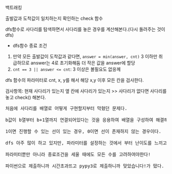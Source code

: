 백트래킹

출발값과 도착값이 일치하는지 확인하는 check 함수

dfs함수로 사다리를 탐색하면서 사다리를 놓은 경우를 계산해본다.(다시 돌려주는 것이 dfs)

- dfs함수 종료 조건
1. 만약 모든 출발값이 도착값과 같다면, `answer = min(answer, cnt)` 3 이하만 취급하므로 answer는 4로 초기화해둠 더 작은 값을 answer에 할당
2. `cnt == 3 || answer <= cnt`: 3 이상은 볼필요도 없응께

dfs 함수의 파라미터로 cnt, x, y를 해서 해당 x,y 이후 모든 칸을 검사한다.

검사항목: 현재 사다리가 있는지 옆 칸에 사다리가 있는지 >> 사다리가 없다면 사다리를 놓고 check() 해본다.

<pre>
처음에 사다리를 배열로 어떻게 구현할지부터 막혔던 문제다.

b값이 b열부터 b+1열까지 연결되어있다는 것을 응용하여 배열을 구성하여 해결해보았다.

1이면 진행할 수 있는 선이 있는 경우, 0이면 선이 존재하지 않는 경우이다.

dfs 아주 많이 하고 있지만, 파라미터를 설정하는 것에서 부터 난이도를 느끼고 있다. 열심히 해야겠다.

파라미터뿐만 아니라 종료조건을 세울 때에도 모든 수를 고려하여야한다!

파이썬으로 제출하니까 시간초과뜨고 pypy3로 제출하니까 맞았습니다!가 떴다. 그래서 알고리즘 다시 한 번 복기하며 c++로도 작성해보았다.(바로 맞았습니다! Happy!)
</pre>
